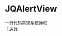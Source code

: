# JQAlertView
一行代码实现系统弹框<br>
！[运行](https://github.com/hanjunqiang/JQAlertView/blob/master/%E5%B0%81%E8%A3%85%E7%B3%BB%E7%BB%9F%E5%BC%B9%E6%A1%86.gif)
